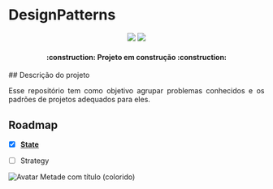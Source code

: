 # DesignPatterns

<p align="center">
  <img src="http://img.shields.io/static/v1?label=STATUS&message=EM%20DESENVOLVIMENTO&color=GREEN&style=for-the-badge"/>
  <img src="http://img.shields.io/static/v1?label=Swift&message=5.7&color=red&style=for-the-badge&logo=swift"/>
</p>

<h4 align="center">     :construction:  Projeto em construção  :construction:</h4>
## Descrição do projeto

<p align="justify">
Esse repositório tem como objetivo agrupar problemas conhecidos e os padrões de projetos adequados para eles.
</p>


## Roadmap

- [x] <a href="https://github.com/danielCangianelli/DesignPatterns/tree/state"><strong>State</strong></a>
- [ ] Strategy


![Avatar Metade com título (colorido)](https://user-images.githubusercontent.com/40075366/199836761-2cb6aba6-c66e-4197-aa61-6c2db3c9ed44.png)
